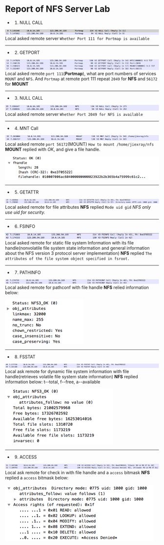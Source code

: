 # Report of NFS Server Lab

* 1. NULL CALL

![nfs_1](https://github.com/jiexray/Network/blob/master/NFS/pictures/nfs_1.png)
Local asked remote server `Whether Port 111 for Portmap is available`
***

* 2. GETPORT

![image](https://github.com/jiexray/Network/blob/master/NFS/pictures/nfs_2.png)
Local asked remote `port 111`(**Portmap**), what are port numbers of services `MOUNT` and `NFS`.
And `Portmap` at remote port 111 repeat `2049` for **NFS** and `56172` for **MOUNT**
***

* 3. NULL CALL

![image](https://github.com/jiexray/Network/blob/master/NFS/pictures/nfs_3.png)
Local asked remote server `Whether Port 2049 for NFS is available`
***

* 4. MNT Call

![image](https://github.com/jiexray/Network/blob/master/NFS/pictures/nfs_4.png)
Local asked remote `port 56172`(MOUNT) `How to mount /home/jiexray/nfs`
**MOUNT** replied with *OK*, and give a file handle.

![image](https://github.com/jiexray/Network/blob/master/NFS/pictures/file_handle.png)
***

* 5. GETATTR

![image](https://github.com/jiexray/Network/blob/master/NFS/pictures/nfs_5.png)
Local asked remote for file attributes
**NFS** replied `Mode uid gid`
*NFS only use uid for security.*
***

* 6. FSINFO

![image](https://github.com/jiexray/Network/blob/master/NFS/pictures/nfs_6.png)
Local asked remote for static file system Information with its file handle(nonvolatile file system state
information and general information about the NFS version
3 protocol server implementation)
**NFS** replied `The attributes of the file system object specified in fsroot.`
***

* 7. PATHINFO

![image](https://github.com/jiexray/Network/blob/master/NFS/pictures/nfs_7.png)
Local asked remote for pathconf with file handle
**NFS** relied information below:

![image](https://github.com/jiexray/Network/blob/master/NFS/pictures/pathinfo.png)
***

* 8. FSSTAT

![image](https://github.com/jiexray/Network/blob/master/NFS/pictures/nfs_8.png)
Local ask remote for dynamic file system information with file handle(retrieves volatile file system state information)
**NFS** replied information below: t--total, f--free, a--available

![image](https://github.com/jiexray/Network/blob/master/NFS/pictures/fsstat.png)
***

* 9. ACCESS

![image](https://github.com/jiexray/Network/blob/master/NFS/pictures/nfs_9.png)
Local ask remote for check in with file handle and a `access` bitmask
**NFS** replied a `access` bitmask below:

![image](https://github.com/jiexray/Network/blob/master/NFS/pictures/access.png)


